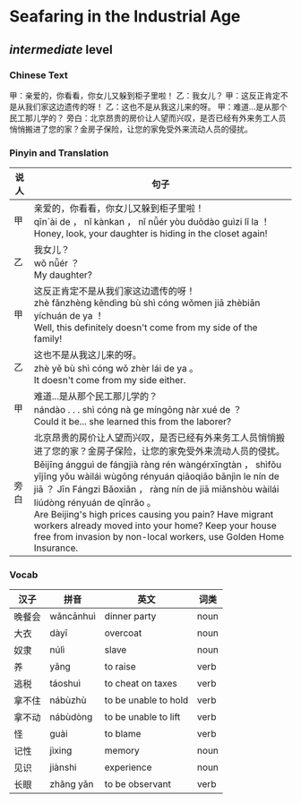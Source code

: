 # Seafaring in the Industrial Age
## *intermediate* level

### Chinese Text
甲：亲爱的，你看看，你女儿又躲到柜子里啦！
乙：我女儿？
甲：这反正肯定不是从我们家这边遗传的呀！
乙：这也不是从我这儿来的呀。
甲：难道...是从那个民工那儿学的？
旁白：北京昂贵的房价让人望而兴叹，是否已经有外来务工人员悄悄搬进了您的家？金房子保险，让您的家免受外来流动人员的侵扰。

### Pinyin and Translation
|说人|句子|
|----|----|
|甲|亲爱的，你看看，你女儿又躲到柜子里啦！<br />qīn`ài de ， nǐ kànkan ， nǐ nǚér yòu duǒdào guìzi lǐ la ！<br />Honey, look, your daughter is hiding in the closet again!|
|乙|我女儿？<br />wǒ nǚér ？<br />My daughter?|
|甲|这反正肯定不是从我们家这边遗传的呀！<br />zhè fǎnzhèng kěndìng bù shì cóng wǒmen jiā zhèbiān yíchuán de ya ！<br />Well, this definitely doesn't come from my side of the family!|
|乙|这也不是从我这儿来的呀。<br />zhè yě bù shì cóng wǒ zhèr lái de ya 。<br />It doesn't come from my side either.|
|甲|难道...是从那个民工那儿学的？<br />nándào . . . shì cóng nà ge míngōng nàr xué de ？<br />Could it be... she learned this from the laborer?|
|旁白|北京昂贵的房价让人望而兴叹，是否已经有外来务工人员悄悄搬进了您的家？金房子保险，让您的家免受外来流动人员的侵扰。<br />Běijīng ángguì de fángjià ràng rén wàngérxīngtàn ， shìfǒu yǐjīng yǒu wàilái wùgōng rényuán qiāoqiāo bānjìn le nín de jiā ？ Jīn Fángzi Bǎoxiǎn ， ràng nín de jiā miǎnshòu wàilái liúdòng rényuán de qīnrǎo 。<br />Are Beijing's high prices causing you pain? Have migrant workers already moved into your home? Keep your house free from invasion by non-local workers, use Golden Home Insurance.|
### Vocab
|汉子|拼音|英文|词类|
|----|----|----|----|
|晚餐会|wǎncānhuì|dinner party|noun|
|大衣|dàyī|overcoat|noun|
|奴隶|núlì|slave|noun|
|养|yǎng|to raise|verb|
|逃税|táoshuì|to cheat on taxes|verb|
|拿不住|nábùzhù|to be unable to hold|verb|
|拿不动|nábùdòng|to be unable to lift|verb|
|怪|guài|to blame|verb|
|记性|jìxing|memory|noun|
|见识|jiànshi|experience|noun|
|长眼|zhǎng yǎn|to be observant|verb|